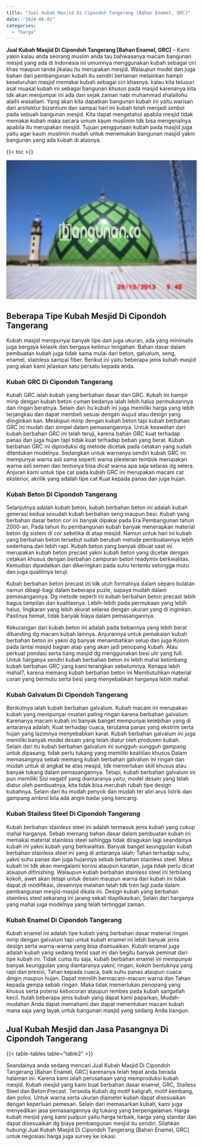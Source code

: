 ```yaml
---
title: "Jual Kubah Masjid Di Cipondoh Tangerang [Bahan Enamel, GRC]"
date: "2024-06-02"
categories: 
  - "harga"
---
```


**Jual Kubah Masjid Di Cipondoh Tangerang \[Bahan Enamel, GRC\]** – Kami yakin kalau anda seorang muslim anda tau bahwasanya macam bangunan mesjid yang ada di Indonesia ini umumnya menggunakan kubah sebagai ciri khas maupun tanda jikalau itu merupakan mesjid. Walaupun model dan juga bahan dari pembangunan kubah itu sendiri berlainan melainkan hampir keseluruhan masjid memakai kubah sebagai ciri khasnya. kalau kita telusuri asal muasal kubah ini sebagai bangunan khusus pada masjid karenanya kita tdk akan menjumpai ini ada dari sejak zaman nabi muhammad shalallohu alaihi wasallam. Yang akan kita dapatkan bangunan kubah ini yaitu warisan dari arsitektur bizantium dan sampai hari ini kubah telah menjadi simbol pada sebuah bangunan mesjid. Kita dapat mengetahui apabila mesjid tidak memakai kubah maka secara umum kaum muslimin tdk bisa mengenalnya apabila itu merupakan mesjid. Tujuan penggunaan kubah pada masjid juga yaitu agar kaum muslimin mudah untuk menemukan bangunan masjid yakni bangunan yang ada kubah di atasnya.

{{< toc >}}

![Jual Kubah Masjid Di Cipondoh Tangerang [Bahan Enamel, GRC]](/images/jual-kubah-masjid-29.png)

## Beberapa Tipe Kubah Mesjid Di Cipondoh Tangerang

Kubah masjid mempunyai banyak tipe dan juga ukuran, ada yang minimalis juga bergaya kelasik dan bergaya ketimur tengahan. Bahan dasar dalam pembuatan kubah juga tidak sama mulai dari beton, galvalum, seng, enamel, stainless sampai fiber. Berikut ini yaitu beberapa jenis kubah masjid yang akan kami jelaskan satu persatu kepada anda.

### Kubah GRC Di Cipondoh Tangerang

Kubah GRC ialah kubah yang berbahan dasar dari GRC. Kubah ini hampir mirip dengan kubah beton cuman bedanya ialah lebih halus permukaannya dan ringan beratnya. Selain dari itu kubah ini juga memiliki harga yang lebih terjangkau dan dapat membeli sesuai dengan wujud atau design yang diinginkan kan. Meskipun mirip dengan kubah beton tapi kubah berbahan GRC ini mudah dan simpel dalam pemasangannya. Untuk keawetan dari kubah berbahan GRC ini telah teruji, karena bahan GRC kuat terhadap panas dan juga hujan tapi tidak kuat terhadap beban yang berat. Kubah berbahan GRC ini diproduksi dg metode dicetak pada cetakan yang sudah ditentukan modelnya. Sedangkan untuk warnanya sendiri kubah GRC ini mempunyai warna asli sama seperti warna plesteran tembok merupakan warna asli semen dan tentunya bisa dicat warna apa saja selaras dg selera. Anjuran kami untuk tipe cat pada kubah GRC ini merupakan macam cat eksterior, akrilik yang adalah tipe cat Kuat kepada panas dan juga hujan.

### Kubah Beton Di Cipondoh Tangerang

Selanjutnya adalah kubah beton, kubah berbahan beton ini adalah kubah generasi kedua sesudah kubah berbahan seng maupun besi. Kubah yang berbahan dasar beton cor ini banyak dipakai pada Era Pembangunan tahun 2000-an. Pada tahun itu pembangunan kubah banyak menerapkan material beton dg sistem di cor seketika di atap mesjid. Namun untuk hari ini kubah yang berbahan beton tersebut sudah berubah metode pembuatannya lebih sederhana dan lebih rapi. Kubah beton yang banyak dibuat saat ini merupakan kubah beton precast yakni kubah beton yang dicetak dengan cetakan khusus dengan berbahan campuran beton readymix berkwalitas. Kemudian dipadatkan dan dikeringkan pada suhu tertentu sehingga mutu dan juga qualitinya teruji.

Kubah berbahan beton precast ini tdk utuh formatnya dalam separo bulatan namun dibagi-bagi dalam beberapa puzle, supaya mudah dalam pemasangannya. Dg metode seperti ini kubah berbahan beton precast lebih bagus tampilan dan kualitasnya. Lebih-lebih pada permukaan yang lebih halus, lingkaran yang lebih akurat selaras dengan ukuran yang di inginkan. Pastinya hemat, tidak banyak biaya dalam pemasangannya.

Kekurangan dari kubah beton ini adalah pada bebannya yang lebih berat dibanding dg macam kubah lainnya. Anjurannya untuk pemakaian kubah berbahan beton ini yakni dg banyak menambahkan selup dan juga Kolom pada lantai masjid bagian atap yang akan jadi penopang kubah. Atau perkuat pondasi serta tiang masjid dg menggunakan besi ulir yang full. Untuk harganya sendiri kubah berbahan beton ini lebih mahal ketimbang kubah berbahan GRC yang kami terangkan sebelumnya. Kenapa lebih mahal?, karena memang kubah berbahan beton ini Membutuhkan material coran yang bermutu serta besi yang menyebabkan harganya lebih mahal.

### Kubah Galvalum Di Cipondoh Tangerang

Berikutnya ialah kubah berbahan galvalum. Kubah macam ini merupakan kubah yang mempunyai muatan paling ringan karena berbahan galvalum. Karenanya macam kubah ini banyak banget mempunyai kelebihan yang di antaranya adalah; Kuat terhadap cuaca, terutama panas yang ekstrim serta hujan yang lazimnya menyebabkan karat. Kubah berbahan galvalum ini juga memiliki banyak model desain yang telah diatur oleh produsen kubah. Selain dari itu kubah berbahan galvalum ini sungguh-sungguh gampang untuk dipasang, tidak perlu tukang yang memiliki keahlian khusus Dalam memasangnya sebab memang kubah berbahan galvalum ini ringan dan mudah untuk di angkat ke atas mesjid, tdk memerlukan skill khusus atau banyak tukang dalam pemasangannya. Tetapi, kubah berbahan galvalum ini pun memiliki Sisi negatif yang diantaranya yaitu; model desain yang telah diatur oleh pembuatnya, kita tidak bisa merubah rubah tipe design kubahnya. Selain dari itu mudah penyok dan mudah ter aliri arus listrik dan gampang ambrol bila ada angin badai yang kencang.

### Kubah Stailess Steel Di Cipondoh Tangerang

Kubah berbahan stainless steel ini adalah termasuk jenis kubah yang cukup mahal harganya. Sebab memang bahan dasar dalam pembuatan kubah ini memakai material stainless steel sehingga tidak diragukan lagi seandainya kubah ini yakni kubah yang berkwalitas. Banyak banget keunggulan kubah berbahan stainless steel ini yang di antaranya ialah; Tahan terhadap suhu, yakni suhu panas dan juga hujannya sebab berbahan stainless steel. Maka kubah ini tdk akan mengalami korosi ataupun karatan, juga tidak perlu dicat ataupun difinishing. Walaupun kubah berbahan stainless steel ini terbilang kokoh, awet akan tetapi untuk desain maupun warna dari kubah ini tidak dapat di modifikasi, desainnya malahan telah tdk tren lagi pada dalam pembangunan mesjid-masjid dikala ini. Design kubah yang berbahan stainless steel sekarang ini jarang sekali diaplikasikan, Selain dari harganya yang mahal juga modelnya yang telah tertinggal zaman.

### Kubah Enamel Di Cipondoh Tangerang

Kubah enamel ini adalah tipe kubah yang berbahan dasar material ringan mirip dengan galvalum tapi untuk kubah enamel ini lebih banyak jenis design serta warna-warna yang bisa disesuaikan. Kubah enamel juga adalah kubah yang sedang trend saat ini dan begitu banyak peminat dari tipe kubah ini. Tidak cuma itu saja, kubah berbahan enamel ini mempunyai banyak keunggulan yang diantaranya yakni; ringan, kokoh bentuknya yang rapi dan presisi, Tahan kepada cuaca, baik suhu panas ataupun cuaca dingin maupun hujan. Dapat memilih bermacam-macam warna dan Tahan kepada gempa sebab ringan. Maka tidak memerlukan penopang yang khusus serta potensi kebocoran ataupun rembes pada kubah sangatlah kecil. Itulah beberapa jenis kubah yang dapat kami paparkan, Mudah-mudahan Anda dapat memahami dan dapat menentukan macam kubah mana saja yang layak untuk bangunan masjid yang sedang Anda bangun.

## Jual Kubah Mesjid dan Jasa Pasangnya Di Cipondoh Tangerang

{{< table-tables table="table2" >}}

Seandainya anda sedang mencari Jual Kubah Masjid Di Cipondoh Tangerang \[Bahan Enamel, GRC\] karenanya telah tepat anda berada halaman ini. Karena kami ialah perusahaan yang memproduksi kubah mesjid. Kubah mesjid yang kami buat berbahan dasar enamel, GRC, Stailess Steel dan Beton Precast. Tersedia Kubah dg motif kaligrafi, motif kembang, dan polos. Untuk warna serta ukuran diameter kubah dapat disesuaikan dengan keperluan pemesan. Selain dari memasarkan kubah, kami juga menyedikan jasa pemasangannya dg tukang yang berpengalaman. Harga kubah mesjid yang kami jualpun yaitu harga terbaik, harga yang standar dan dapat disesuaikan dg biaya pembangunan mesjid itu sendiri. Silahkan hubungi Jual Kubah Masjid Di Cipondoh Tangerang \[Bahan Enamel, GRC\] untuk negosiasi harga juga survey ke lokasi.
